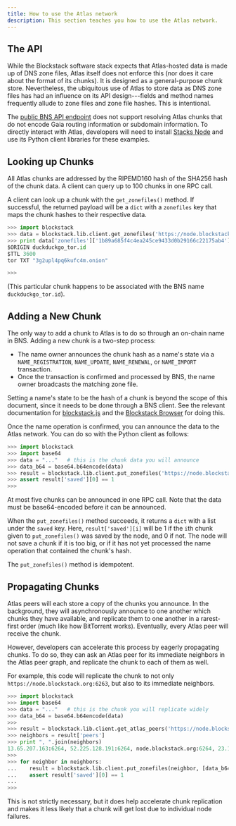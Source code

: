 ```yaml
---
title: How to use the Atlas network
description: This section teaches you how to use the Atlas network.
---
```


## The API

While the Blockstack software stack expects that Atlas-hosted data is made up of
DNS zone files, Atlas itself does not enforce this (nor does it care about the
format of its chunks). It is designed as a general-purpose chunk store.
Nevertheless, the ubiquitous use of Atlas to store data as DNS zone files has
had an influence on its API design---fields and method names frequently allude
to zone files and zone file hashes. This is intentional.

The [public BNS API endpoint](https://core.blockstack.org) does not support
resolving Atlas chunks that do not encode Gaia routing information or subdomain
information. To directly interact with Atlas, developers will need to install
[Stacks Node](https://github.com/blockstack/blockstack-core) and use its
Python client libraries for these examples.

## Looking up Chunks

All Atlas chunks are addressed by the RIPEMD160 hash of the SHA256 hash of the
chunk data. A client can query up to 100 chunks in one RPC call.

A client can look up a chunk with the `get_zonefiles()` method. If successful,
the returned payload will be a `dict` with a `zonefiles` key that maps the chunk
hashes to their respective data.

```py
>>> import blockstack
>>> data = blockstack.lib.client.get_zonefiles('https://node.blockstack.org:6263', ['1b89a685f4c4ea245ce9433d0b29166c22175ab4'])
>>> print data['zonefiles']['1b89a685f4c4ea245ce9433d0b29166c22175ab4']
$ORIGIN duckduckgo_tor.id
$TTL 3600
tor TXT "3g2upl4pq6kufc4m.onion"

>>>
```

(This particular chunk happens to be associated with the BNS name
`duckduckgo_tor.id`).

## Adding a New Chunk

The only way to add a chunk to Atlas is to do so through an on-chain name in
BNS. Adding a new chunk is a two-step process:

- The name owner announces the chunk hash as a name's state
  via a `NAME_REGISTRATION`, `NAME_UPDATE`, `NAME_RENEWAL`, or `NAME_IMPORT` transaction.
- Once the transaction is confirmed and processed by BNS, the name owner
  broadcasts the matching zone file.

Setting a name's state to be the hash of a chunk is beyond the scope of this
document, since it needs to be done through a BNS client.
See the relevant documentation for
[blockstack.js](https://github.com/blockstack/blockstack.js) and the [Blockstack
Browser](https://github.com/blockstack/blockstack-browser) for doing this.

Once the name operation is confirmed, you can announce the data to the
Atlas network. You can do so with the Python client as follows:

```py
>>> import blockstack
>>> import base64
>>> data = "..."   # this is the chunk data you will announce
>>> data_b64 = base64.b64encode(data)
>>> result = blockstack.lib.client.put_zonefiles('https://node.blockstack.org:6263', [data_b64])
>>> assert result['saved'][0] == 1
>>>
```

At most five chunks can be announced in one RPC call.
Note that the data must be base64-encoded before it can be announced.

When the `put_zonefiles()` method succeeds, it returns a `dict` with a list
under the `saved` key. Here, `result['saved'][i]` will be 1 if the `i`th
chunk given to `put_zonefiles()` was saved by the node, and 0 if not.
The node will not save a chunk if it is too big, or if it has not yet processed
the name operation that contained the chunk's hash.

The `put_zonefiles()` method is idempotent.

## Propagating Chunks

Atlas peers will each store a copy of the chunks you announce. In the
background, they will asynchronously announce to one another which chunks they
have available, and replicate them to one another in a rarest-first order (much
like how BitTorrent works). Eventually, every Atlas peer will receive the
chunk.

However, developers can accelerate this process by eagerly propagating chunks.
To do so, they can ask an Atlas peer for its immediate neighbors in the Atlas
peer graph, and replicate the chunk to each of them as well.

For example, this code will replicate the chunk to not only
`https://node.blockstack.org:6263`, but also to its immediate neighbors.

```py
>>> import blockstack
>>> import base64
>>> data = "..."   # this is the chunk you will replicate widely
>>> data_b64 = base64.b64encode(data)
>>>
>>> result = blockstack.lib.client.get_atlas_peers('https://node.blockstack.org:6263')
>>> neighbors = result['peers']
>>> print ", ".join(neighbors)
13.65.207.163:6264, 52.225.128.191:6264, node.blockstack.org:6264, 23.102.162.7:6264, 52.167.230.235:6264, 23.102.162.124:6264, 52.151.59.26:6264, 13.92.134.106:6264
>>>
>>> for neighbor in neighbors:
...    result = blockstack.lib.client.put_zonefiles(neighbor, [data_b64])
...    assert result['saved'][0] == 1
...
>>>
```

This is not strictly necessary, but it does help accelerate chunk replication
and makes it less likely that a chunk will get lost due to individual node
failures.
